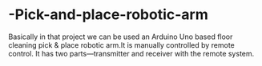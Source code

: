 # -Pick-and-place-robotic-arm
Basically in that project we can be used an Arduino Uno based floor cleaning pick &amp; place robotic arm.It is manually controlled by remote control. It has two parts—transmitter and receiver with the remote system.
